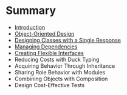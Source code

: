 # Summary

* [Introduction](README.md)
* [Object-Oriented Design](chapter1.md)
* [Designing Classes with a Single Response](designing_classes_with_a_single_response.md)
* [Managing Dependencies](managing_dependencies.md)
* [Creating Flexible Interfaces](creating_flexible_interfaces.md)
* Reducing Costs with Duck Typing
* Acquiring Behavior Through Inheritance
* Sharing Role Behavior with Modules
* Combining Objects with Composition
* Design Cost-Effective Tests

